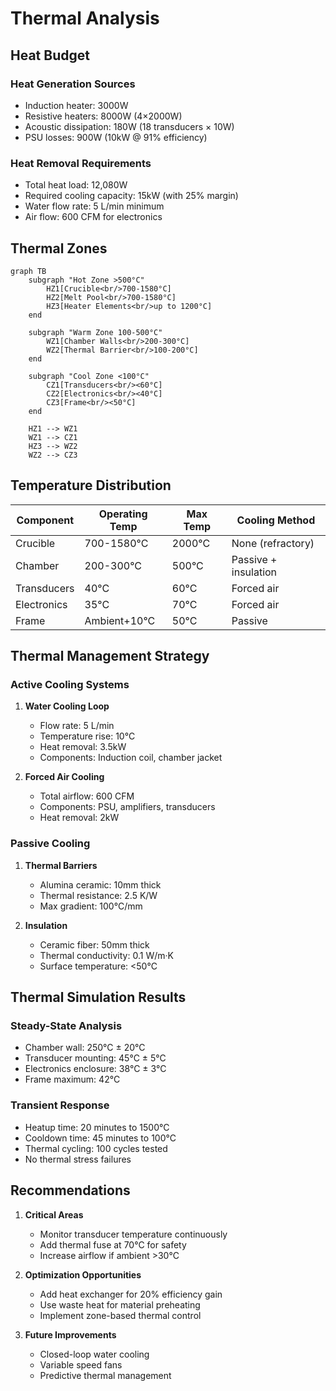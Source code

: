 # Thermal Analysis

## Heat Budget

### Heat Generation Sources
- Induction heater: 3000W
- Resistive heaters: 8000W (4×2000W)
- Acoustic dissipation: 180W (18 transducers × 10W)
- PSU losses: 900W (10kW @ 91% efficiency)

### Heat Removal Requirements
- Total heat load: 12,080W
- Required cooling capacity: 15kW (with 25% margin)
- Water flow rate: 5 L/min minimum
- Air flow: 600 CFM for electronics

## Thermal Zones

```mermaid
graph TB
    subgraph "Hot Zone >500°C"
        HZ1[Crucible<br/>700-1580°C]
        HZ2[Melt Pool<br/>700-1580°C]
        HZ3[Heater Elements<br/>up to 1200°C]
    end
    
    subgraph "Warm Zone 100-500°C"
        WZ1[Chamber Walls<br/>200-300°C]
        WZ2[Thermal Barrier<br/>100-200°C]
    end
    
    subgraph "Cool Zone <100°C"
        CZ1[Transducers<br/><60°C]
        CZ2[Electronics<br/><40°C]
        CZ3[Frame<br/><50°C]
    end
    
    HZ1 --> WZ1
    WZ1 --> CZ1
    HZ3 --> WZ2
    WZ2 --> CZ3
```

## Temperature Distribution

| Component | Operating Temp | Max Temp | Cooling Method |
|-----------|----------------|----------|----------------|
| Crucible | 700-1580°C | 2000°C | None (refractory) |
| Chamber | 200-300°C | 500°C | Passive + insulation |
| Transducers | 40°C | 60°C | Forced air |
| Electronics | 35°C | 70°C | Forced air |
| Frame | Ambient+10°C | 50°C | Passive |

## Thermal Management Strategy

### Active Cooling Systems
1. **Water Cooling Loop**
   - Flow rate: 5 L/min
   - Temperature rise: 10°C
   - Heat removal: 3.5kW
   - Components: Induction coil, chamber jacket

2. **Forced Air Cooling**
   - Total airflow: 600 CFM
   - Components: PSU, amplifiers, transducers
   - Heat removal: 2kW

### Passive Cooling
1. **Thermal Barriers**
   - Alumina ceramic: 10mm thick
   - Thermal resistance: 2.5 K/W
   - Max gradient: 100°C/mm

2. **Insulation**
   - Ceramic fiber: 50mm thick
   - Thermal conductivity: 0.1 W/m·K
   - Surface temperature: <50°C

## Thermal Simulation Results

### Steady-State Analysis
- Chamber wall: 250°C ± 20°C
- Transducer mounting: 45°C ± 5°C
- Electronics enclosure: 38°C ± 3°C
- Frame maximum: 42°C

### Transient Response
- Heatup time: 20 minutes to 1500°C
- Cooldown time: 45 minutes to 100°C
- Thermal cycling: 100 cycles tested
- No thermal stress failures

## Recommendations

1. **Critical Areas**
   - Monitor transducer temperature continuously
   - Add thermal fuse at 70°C for safety
   - Increase airflow if ambient >30°C

2. **Optimization Opportunities**
   - Add heat exchanger for 20% efficiency gain
   - Use waste heat for material preheating
   - Implement zone-based thermal control

3. **Future Improvements**
   - Closed-loop water cooling
   - Variable speed fans
   - Predictive thermal management
